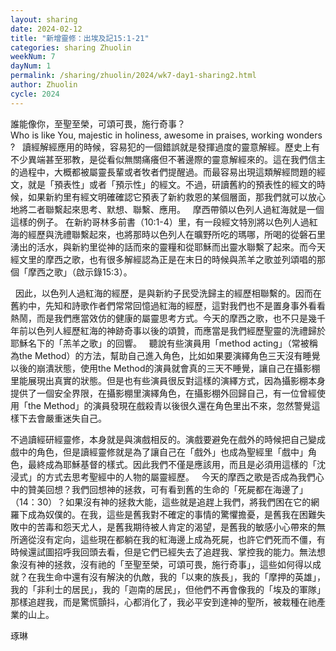 ```yaml
---
layout: sharing
date: 2024-02-12
title: "新增靈修：出埃及記15:1-21"
categories: sharing Zhuolin
weekNum: 7
dayNum: 1
permalink: /sharing/zhuolin/2024/wk7-day1-sharing2.html
author: Zhuolin
cycle: 2024
---  
```


誰能像你，至聖至榮，可頌可畏，施行奇事？  
Who is like You, majestic in holiness, awesome in praises, working wonders?
 
讀經解經應用的時候，容易犯的一個錯誤就是發揮過度的靈意解經。歷史上有不少異端甚至邪教，是從看似無關痛癢但不著邊際的靈意解經來的。這在我們信主的過程中，大概都被屬靈長輩或者牧者們提醒過。而最容易出現這類解經問題的經文，就是「預表性」或者「預示性」的經文。不過，研讀舊約的預表性的經文的時候，如果新約里有經文明確確認它預表了新約救恩的某個層面，那我們就可以放心地將二者聯繫起來思考、默想、聯繫、應用。
 
摩西帶領以色列人過紅海就是一個這樣的例子。 在新約哥林多前書（10:1-4）里，有一段經文特別將以色列人過紅海的經歷與洗禮聯繫起來，也將那時以色列人在曠野所吃的瑪哪，所喝的從磐石里湧出的活水，與新約里從神的話而來的靈糧和從耶穌而出靈水聯繫了起來。而今天經文里的摩西之歌，也有很多解經認為正是在末日的時候與羔羊之歌並列頌唱的那個「摩西之歌」（啟示錄15:3）。

 
因此，以色列人過紅海的經歷，是與新約子民受洗歸主的經歷相聯繫的。因而在舊約中，先知和詩歌作者們常常回憶過紅海的經歷，這對我們也不是置身事外看看熱鬧，而是我們應當效仿的健康的屬靈思考方式。今天的摩西之歌，也不只是幾千年前以色列人經歷紅海的神跡奇事以後的頌贊，而應當是我們經歷聖靈的洗禮歸於耶穌名下的「羔羊之歌」的回響。
 
聽說有些演員用「method acting」（常被稱為the Method）的方法，幫助自己進入角色，比如如果要演繹角色三天沒有睡覺以後的崩潰狀態，使用the Method的演員就會真的三天不睡覺，讓自己在攝影棚里能展現出真實的狀態。但是也有些演員很反對這樣的演繹方式，因為攝影棚本身提供了一個安全界限，在攝影棚里演繹角色，在攝影棚外回歸自己，有一位曾經使用「the Method」的演員發現在戲殺青以後很久還在角色里出不來，忽然警覺這樣下去會嚴重迷失自己。

不過讀經研經靈修，本身就是與演戲相反的。演戲要避免在戲外的時候把自己變成戲中的角色，但是讀經靈修就是為了讓自己在「戲外」也成為聖經里「戲中」角色，最終成為耶穌基督的樣式。因此我們不僅是應該用，而且是必須用這樣的「沈浸式」的方式去思考聖經中的人物的屬靈經歷。
 
今天的摩西之歌是否成為我們心中的贊美回想？我們回想神的拯救，可有看到舊的生命的「死屍都在海邊了」（14：30）？如果沒有神的拯救大能，這些就是追趕上我們，將我們困在它的網羅下成為奴僕的。在我，這些是舊我對不確定的事情的驚懼擔憂，是舊我在困難失敗中的苦毒和怨天尤人，是舊我期待被人肯定的渴望，是舊我的敏感小心帶來的無所適從沒有定向，這些現在都躺在我的紅海邊上成為死屍，也許它們死而不僵，有時候還試圖招呼我回頭去看，但是它們已經失去了追趕我、掌控我的能力。無法想象沒有神的拯救，沒有祂的「至聖至榮，可頌可畏，施行奇事」，這些如何得以成就？在我生命中還有沒有解決的仇敵，我的「以東的族長」，我的「摩押的英雄」，我的「非利士的居民」，我的「迦南的居民」，但他們不再會像我的「埃及的軍隊」那樣追趕我，而是驚慌顫抖，心都消化了，我必平安到達神的聖所，被栽種在祂產業的山上。

琢琳




